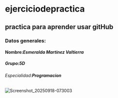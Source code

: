 # ejerciciodepractica
## practica para aprender usar gitHub
### Datos generales:
#### Nombre:_Esmeralda Martinez Valtierra_
##### Grupo:_5D_
###### Especialidad:***Programacion***




![Screenshot_20250918-073003](https://github.com/user-attachments/assets/c3ef718b-bbf1-4aba-9e4e-efe16231ccae)

